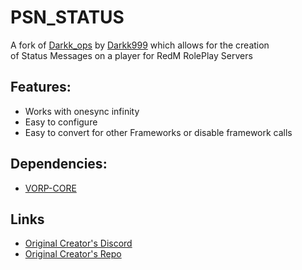 # PSN_STATUS

A fork of [Darkk_ops](https://github.com/Darkk999/darkk_ops) by [Darkk999](https://github.com/Darkk999) which allows for the creation  
of Status Messages on a player for RedM RolePlay Servers

## Features:
- Works with onesync infinity
- Easy to configure
- Easy to convert for other Frameworks or disable framework calls

## Dependencies:
- [VORP-CORE](https://github.com/VORPCORE/VORP-Core)

## Links
- [Original Creator's Discord](https://discord.gg/tyz4bqv6ta)
- [Original Creator's Repo](https://github.com/Darkk999/darkk_ops)
